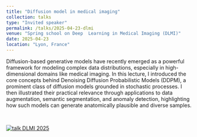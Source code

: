 ```yaml
---
title: "Diffusion model in medical imaging"
collection: talks
type: "Invited speaker"
permalink: /talks/2025-04-23-dlmi
venue: "Spring school on Deep  Learning in Medical Imaging (DLMI)"
date: 2025-04-23
location: "Lyon, France"
---
```


Diffusion-based generative models have recently emerged as a powerful framework for modeling complex data distributions, especially in high-dimensional domains like medical imaging. In this lecture, I introduced the core concepts behind Denoising Diffusion Probabilistic Models (DDPM), a prominent class of diffusion models grounded in stochastic processes. I then illustrated their practical relevance through applications to data augmentation, semantic segmentation, and anomaly detection, highlighting how such models can generate anatomically plausible and diverse samples.

<br>

[![talk DLMI 2025](https://olivier-bernard-creatis.github.io//images//talk_dlmi_2025.png)](https://olivier-bernard-creatis.github.io//files//research-dlmi-bernard-2025.pdf)




